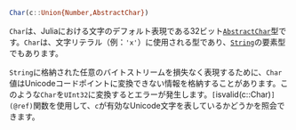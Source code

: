 ```julia
Char(c::Union{Number,AbstractChar})
```

`Char`は、Juliaにおける文字のデフォルト表現である32ビット[`AbstractChar`](@ref)型です。`Char`は、文字リテラル（例：`'x'`）に使用される型であり、[`String`](@ref)の要素型でもあります。

`String`に格納された任意のバイトストリームを損失なく表現するために、`Char`値はUnicodeコードポイントに変換できない情報を格納することがあります。このような`Char`を`UInt32`に変換するとエラーが発生します。`[`isvalid(c::Char)`](@ref)`関数を使用して、`c`が有効なUnicode文字を表しているかどうかを照会できます。
